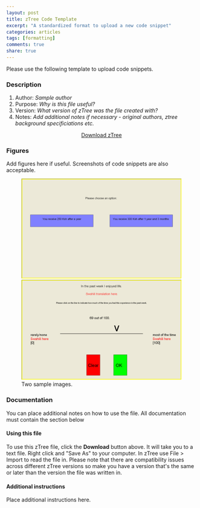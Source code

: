 ```yaml
---
layout: post
title: zTree Code Template
excerpt: "A standardized format to upload a new code snippet"
categories: articles
tags: [formatting]
comments: true
share: true
---
```


Please use the following template to upload code snippets. 

### Description

1. Author: *Sample author*
2. Purpose: *Why is this file useful?*
3. Version: *What version of zTree was the file created with?*
4. Notes: *Add additional notes if necessary - original authors, ztree background specificiations etc.*




<center> <div markdown="0"><a href="https://raw.githubusercontent.com/davidclarance/zTree/master/NumberPad/NumberPad.txt" class="btn">Download zTree </a></div></center>



### Figures

Add figures here if useful. Screenshots of code snippets are also acceptable. 

<figure class="half">
  <img src="/images/template/simplebuttons.png" alt="image">
  <img src="/images/template/slider.png" alt="image">
  <figcaption>Two sample images.</figcaption>
</figure>



### Documentation

You can place additional notes on how to use the file. All documentation must contain the section below

#### Using this file

To use this zTree file, click the **Download** button above. It will take you to a text file. Right click and "Save As" to your computer. In zTree use File > Import to read the file in. Please note that there are compatibility issues across different zTree versions so make you have a version that's the same or later than the version the file was written in.

#### Additional instructions

Place additional instructions here.  





